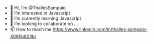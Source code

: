 - 👋 Hi, I’m @ThallesSampaio
- 👀 I’m interested in Javascript
- 🌱 I’m currently learning Javascript
- 💞️ I’m looking to collaborate on ...
- 📫 How to reach me https://www.linkedin.com/in/thalles-sampaio-4095b823b/

<!---
ThallesSampaio/ThallesSampaio is a ✨ special ✨ repository because its `README.md` (this file) appears on your GitHub profile.
You can click the Preview link to take a look at your changes.
--->
